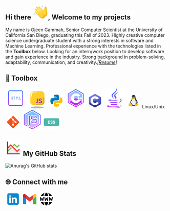 ## Hi there ![](wave.png), Welcome to my projects

My name is Ojeen Gammah, Senior Computer Scientist at the University of California San Diego, graduating this Fall of 2023. Highly creative computer science undergraduate student with a strong interests in software and Machine Learning. Professional experience with the technologies listed in the **Toolbox** below. Looking for an intern/work position to develop software and gain experience in the industry. Strong background in problem-solving, adaptability, communication, and creativity.*|[Resume](CV.pdf)|*

## 🔧 Toolbox

![](html,png.png)
![](javascript.png)
![](python.png) 
![](c++.png)
![](c.png) 
![](java.png)
![](unix-linux.png) Linux/Unix
![](git.png)
![](node.png)
![](css.png) 

## ![](stock.png) My GitHub Stats

![Anurag's GitHub stats](https://github-readme-stats.vercel.app/api?username=ojeengammah&show_icons=true&theme=dark)

## 🌐 Connect with me

[![Twitter Logo](link.png)](https://www.linkedin.com/in/ojeengammah/)
[![Gmail!](gmail.png)](mailto:ogammah@ucsd.edu)
[![Website](w.png)](https://ojeengammah.com/)


